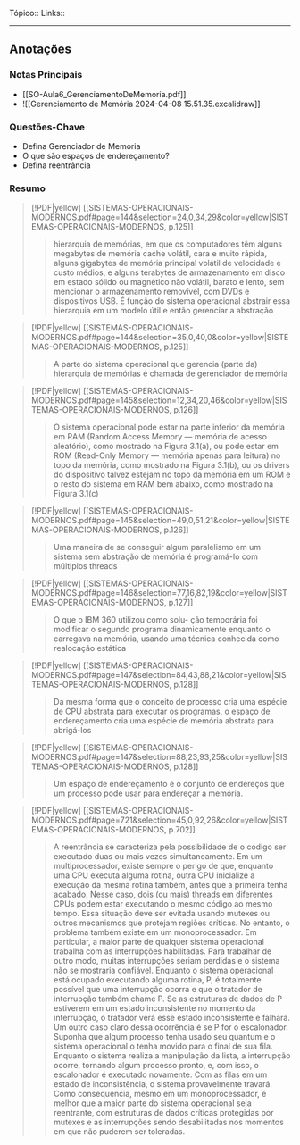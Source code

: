 Tópico::
Links::

---

## Anotações

### Notas Principais

- [[SO-Aula6_GerenciamentoDeMemoria.pdf]]
- ![[Gerenciamento de Memória 2024-04-08 15.51.35.excalidraw]]

### Questões-Chave

-  Defina Gerenciador de Memoria
- O que são espaços de endereçamento?
- Defina reentrância

### Resumo

> [!PDF|yellow] [[SISTEMAS-OPERACIONAIS-MODERNOS.pdf#page=144&selection=24,0,34,29&color=yellow|SISTEMAS-OPERACIONAIS-MODERNOS, p.125]]
> > hierarquia de memórias, em que os computadores têm alguns megabytes de memória cache volátil, cara e muito rápida, alguns gigabytes de memória principal volátil de velocidade e custo médios, e alguns terabytes de armazenamento em disco em estado sólido ou magnético não volátil, barato e lento, sem mencionar o armazenamento removível, com DVDs e dispositivos USB. É função do sistema operacional abstrair essa hierarquia em um modelo útil e então gerenciar a abstração
> 


> [!PDF|yellow] [[SISTEMAS-OPERACIONAIS-MODERNOS.pdf#page=144&selection=35,0,40,0&color=yellow|SISTEMAS-OPERACIONAIS-MODERNOS, p.125]]
> > A parte do sistema operacional que gerencia (parte da) hierarquia de memórias é chamada de gerenciador de memória
> 

> [!PDF|yellow] [[SISTEMAS-OPERACIONAIS-MODERNOS.pdf#page=145&selection=12,34,20,46&color=yellow|SISTEMAS-OPERACIONAIS-MODERNOS, p.126]]
> > O sistema operacional pode estar na parte inferior da memória em RAM (Random Access Memory — memória de acesso aleatório), como mostrado na Figura 3.1(a), ou pode estar em ROM (Read-Only Memory — memória apenas para leitura) no topo da memória, como mostrado na Figura 3.1(b), ou os drivers do dispositivo talvez estejam no topo da memória em um ROM e o resto do sistema em RAM bem abaixo, como mostrado na Figura 3.1(c)


> [!PDF|yellow] [[SISTEMAS-OPERACIONAIS-MODERNOS.pdf#page=145&selection=49,0,51,21&color=yellow|SISTEMAS-OPERACIONAIS-MODERNOS, p.126]]
> > Uma maneira de se conseguir algum paralelismo em um sistema sem abstração de memória é programá-lo com múltiplos threads
> 
> 

> [!PDF|yellow] [[SISTEMAS-OPERACIONAIS-MODERNOS.pdf#page=146&selection=77,16,82,19&color=yellow|SISTEMAS-OPERACIONAIS-MODERNOS, p.127]]
> > O que o IBM 360 utilizou como solu- ção temporária foi modificar o segundo programa dinamicamente enquanto o carregava na memória, usando uma técnica conhecida como realocação estática
> 

> [!PDF|yellow] [[SISTEMAS-OPERACIONAIS-MODERNOS.pdf#page=147&selection=84,43,88,21&color=yellow|SISTEMAS-OPERACIONAIS-MODERNOS, p.128]]
> > Da mesma forma que o conceito de processo cria uma espécie de CPU abstrata para executar os programas, o espaço de endereçamento cria uma espécie de memória abstrata para abrigá-los

> [!PDF|yellow] [[SISTEMAS-OPERACIONAIS-MODERNOS.pdf#page=147&selection=88,23,93,25&color=yellow|SISTEMAS-OPERACIONAIS-MODERNOS, p.128]]
> > Um espaço de endereçamento é o conjunto de endereços que um processo pode usar para endereçar a memória.
> 


> [!PDF|yellow] [[SISTEMAS-OPERACIONAIS-MODERNOS.pdf#page=721&selection=45,0,92,26&color=yellow|SISTEMAS-OPERACIONAIS-MODERNOS, p.702]]
> > A reentrância se caracteriza pela possibilidade de o código ser executado duas ou mais vezes simultaneamente. Em um multiprocessador, existe sempre o perigo de que, enquanto uma CPU executa alguma rotina, outra CPU inicialize a execução da mesma rotina também, antes que a primeira tenha acabado. Nesse caso, dois (ou mais) threads em diferentes CPUs podem estar executando o mesmo código ao mesmo tempo. Essa situação deve ser evitada usando mutexes ou outros mecanismos que protejam regiões críticas. No entanto, o problema também existe em um monoprocessador. Em particular, a maior parte de qualquer sistema operacional trabalha com as interrupções habilitadas. Para trabalhar de outro modo, muitas interrupções seriam perdidas e o sistema não se mostraria confiável. Enquanto o sistema operacional está ocupado executando alguma rotina, P, é totalmente possível que uma interrupção ocorra e que o tratador de interrupção também chame P. Se as estruturas de dados de P estiverem em um estado inconsistente no momento da interrupção, o tratador verá esse estado inconsistente e falhará. Um outro caso claro dessa ocorrência é se P for o escalonador. Suponha que algum processo tenha usado seu quantum e o sistema operacional o tenha movido para o final de sua fila. Enquanto o sistema realiza a manipulação da lista, a interrupção ocorre, tornando algum processo pronto, e, com isso, o escalonador é executado novamente. Com as filas em um estado de inconsistência, o sistema provavelmente travará. Como consequência, mesmo em um monoprocessador, é melhor que a maior parte do sistema operacional seja reentrante, com estruturas de dados críticas protegidas por mutexes e as interrupções sendo desabilitadas nos momentos em que não puderem ser toleradas.
> 
> 




